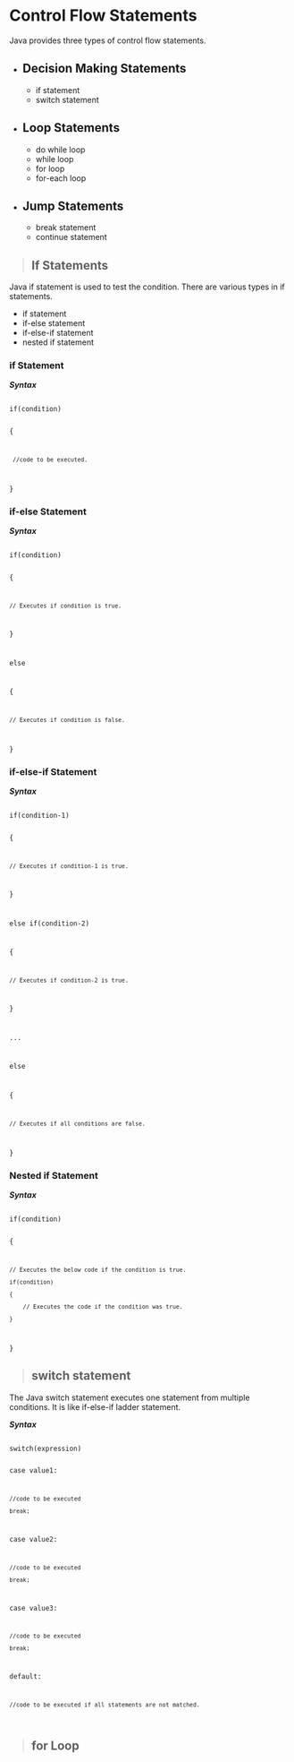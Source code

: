 # Control Flow Statements

Java provides three types of control flow statements.

- ## Decision Making Statements
    - if statement
    - switch statement
- ## Loop Statements
    - do while loop
    - while loop
    - for loop
    - for-each loop
- ## Jump Statements
    - break statement
    - continue statement


> ## If Statements
Java if statement is used to test the condition.
There are various types in if statements.
- if statement
- if-else statement
- if-else-if statement
- nested if statement 


### **if Statement**

***Syntax***

<code>
if(condition)

{

     //code to be executed.

}
</code>

### **if-else Statement**

***Syntax***

<code>
if(condition)

{

    // Executes if condition is true.

}

else

{

    // Executes if condition is false.

}
</code>

### **if-else-if Statement**

***Syntax***

<code>
if(condition-1)

{

    // Executes if condition-1 is true.

}

else if(condition-2)

{

    // Executes if condition-2 is true.

}


...


else

{

    // Executes if all conditions are false.

}
</code>

### **Nested if Statement**

***Syntax***

<code>
if(condition)

{

    // Executes the below code if the condition is true.
    
    if(condition)
    
    {
    
        // Executes the code if the condition was true.
    
    }

}
</code>

> ## switch statement

The Java switch statement executes one statement from multiple conditions. It is like if-else-if ladder statement.

***Syntax***

<code>
switch(expression)

case value1:

    //code to be executed

    break;

case value2:

    //code to be executed

    break;

case value3:

    //code to be executed

    break;

default:

    //code to be executed if all statements are not matched.
</code>

> ## for Loop

